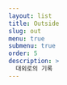 ```yaml
---
layout: list
title: Outside
slug: out
menu: true
submenu: true
order: 5
description: >
  대외로의 기록  
---
```

